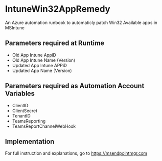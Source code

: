 # IntuneWin32AppRemedy

An Azure automation runbook to automaticly patch Win32 Available apps in MSIntune

## Parameters required at Runtime

- Old App Intune AppiD
- Old App Intune Name (Version)
- Updated App Intune APPiD
- Updated App Name (Version)

## Parameters required as Automation Account Variables
- ClientID
- ClientSecret
- TenantID
- TeamsReporting
- TeamsReportChannelWebHook

## Implementation
For full instruction and explanations, go to https://msendpointmgr.com